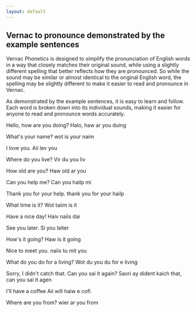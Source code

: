 ```yaml
---
layout: default
---
```



## Vernac to pronounce demonstrated by the example sentences
Vernac Phonetics is designed to simplify the pronunciation of English words in a way that closely matches their original sound, while using a slightly different spelling that better reflects how they are pronounced. So while the sound may be similar or almost identical to the original English word, the spelling may be slightly different to make it easier to read and pronounce in Vernac.


As demonstrated by the example sentences, it is easy to learn and follow. Each word is broken down into its individual sounds, making it easier for anyone to read and pronounce words accurately. 

Hello, how are you doing? 
Halo, haw ar you duing

What's your name? 
wot is your naim

I love you.
Aii lev you

Where do you live? 
Vir du you liv

How old are you?
Haw old ar you

Can you help me? 
Can you hailp mi

Thank you for your help. 
thank you for your hailp

What time is it? 
Wot taiim is it

Have a nice day! 
Haiv naiis dai

See you later. 
Si you laiter

How's it going? 
Haw is it going

Nice to meet you.
naiis tu mit you

What do you do for a living? 
Wot du you du for e living

Sorry, I didn't catch that. Can you sai it again? 
Saori ay dident kaich that, can you sai it agen

I'll have a coffee
Aii will haiw e cofi

Where are you from? 
wier ar you from



